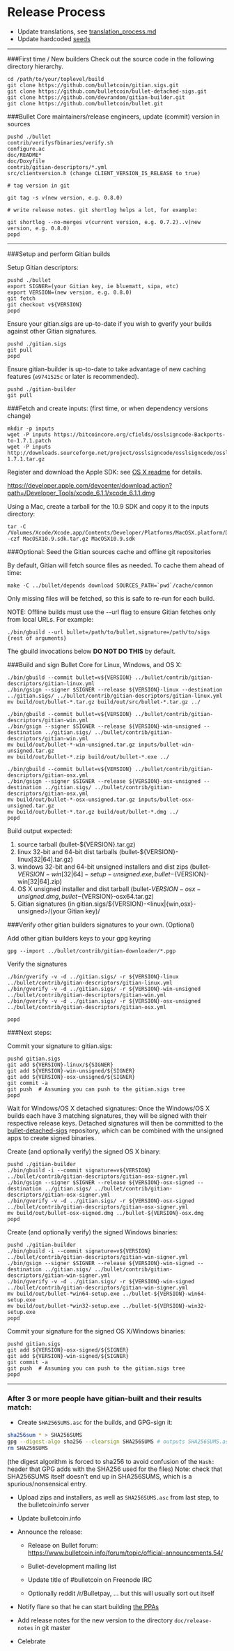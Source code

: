 Release Process
====================

* Update translations, see [translation_process.md](https://github.com/bulletcoin/bullet/blob/master/doc/translation_process.md#syncing-with-transifex)
* Update hardcoded [seeds](/contrib/seeds)

* * *

###First time / New builders
Check out the source code in the following directory hierarchy.

	cd /path/to/your/toplevel/build
	git clone https://github.com/bulletcoin/gitian.sigs.git
	git clone https://github.com/bulletcoin/bullet-detached-sigs.git
	git clone https://github.com/devrandom/gitian-builder.git
	git clone https://github.com/bulletcoin/bullet.git

###Bullet Core maintainers/release engineers, update (commit) version in sources

	pushd ./bullet
	contrib/verifysfbinaries/verify.sh
	configure.ac
	doc/README*
	doc/Doxyfile
	contrib/gitian-descriptors/*.yml
	src/clientversion.h (change CLIENT_VERSION_IS_RELEASE to true)

	# tag version in git

	git tag -s v(new version, e.g. 0.8.0)

	# write release notes. git shortlog helps a lot, for example:

	git shortlog --no-merges v(current version, e.g. 0.7.2)..v(new version, e.g. 0.8.0)
	popd

* * *

###Setup and perform Gitian builds

 Setup Gitian descriptors:

	pushd ./bullet
	export SIGNER=(your Gitian key, ie bluematt, sipa, etc)
	export VERSION=(new version, e.g. 0.8.0)
	git fetch
	git checkout v${VERSION}
	popd

  Ensure your gitian.sigs are up-to-date if you wish to gverify your builds against other Gitian signatures.

	pushd ./gitian.sigs
	git pull
	popd

  Ensure gitian-builder is up-to-date to take advantage of new caching features (`e9741525c` or later is recommended).

	pushd ./gitian-builder
	git pull

###Fetch and create inputs: (first time, or when dependency versions change)

	mkdir -p inputs
	wget -P inputs https://bitcoincore.org/cfields/osslsigncode-Backports-to-1.7.1.patch
	wget -P inputs http://downloads.sourceforge.net/project/osslsigncode/osslsigncode/osslsigncode-1.7.1.tar.gz

 Register and download the Apple SDK: see [OS X readme](README_osx.txt) for details.

 https://developer.apple.com/devcenter/download.action?path=/Developer_Tools/xcode_6.1.1/xcode_6.1.1.dmg

 Using a Mac, create a tarball for the 10.9 SDK and copy it to the inputs directory:

	tar -C /Volumes/Xcode/Xcode.app/Contents/Developer/Platforms/MacOSX.platform/Developer/SDKs/ -czf MacOSX10.9.sdk.tar.gz MacOSX10.9.sdk

###Optional: Seed the Gitian sources cache and offline git repositories

By default, Gitian will fetch source files as needed. To cache them ahead of time:

	make -C ../bullet/depends download SOURCES_PATH=`pwd`/cache/common

Only missing files will be fetched, so this is safe to re-run for each build.

NOTE: Offline builds must use the --url flag to ensure Gitian fetches only from local URLs. For example:
```
./bin/gbuild --url bullet=/path/to/bullet,signature=/path/to/sigs {rest of arguments}
```
The gbuild invocations below <b>DO NOT DO THIS</b> by default.

###Build and sign Bullet Core for Linux, Windows, and OS X:

	./bin/gbuild --commit bullet=v${VERSION} ../bullet/contrib/gitian-descriptors/gitian-linux.yml
	./bin/gsign --signer $SIGNER --release ${VERSION}-linux --destination ../gitian.sigs/ ../bullet/contrib/gitian-descriptors/gitian-linux.yml
	mv build/out/bullet-*.tar.gz build/out/src/bullet-*.tar.gz ../

	./bin/gbuild --commit bullet=v${VERSION} ../bullet/contrib/gitian-descriptors/gitian-win.yml
	./bin/gsign --signer $SIGNER --release ${VERSION}-win-unsigned --destination ../gitian.sigs/ ../bullet/contrib/gitian-descriptors/gitian-win.yml
	mv build/out/bullet-*-win-unsigned.tar.gz inputs/bullet-win-unsigned.tar.gz
	mv build/out/bullet-*.zip build/out/bullet-*.exe ../

	./bin/gbuild --commit bullet=v${VERSION} ../bullet/contrib/gitian-descriptors/gitian-osx.yml
	./bin/gsign --signer $SIGNER --release ${VERSION}-osx-unsigned --destination ../gitian.sigs/ ../bullet/contrib/gitian-descriptors/gitian-osx.yml
	mv build/out/bullet-*-osx-unsigned.tar.gz inputs/bullet-osx-unsigned.tar.gz
	mv build/out/bullet-*.tar.gz build/out/bullet-*.dmg ../
	popd

  Build output expected:

  1. source tarball (bullet-${VERSION}.tar.gz)
  2. linux 32-bit and 64-bit dist tarballs (bullet-${VERSION}-linux[32|64].tar.gz)
  3. windows 32-bit and 64-bit unsigned installers and dist zips (bullet-${VERSION}-win[32|64]-setup-unsigned.exe, bullet-${VERSION}-win[32|64].zip)
  4. OS X unsigned installer and dist tarball (bullet-${VERSION}-osx-unsigned.dmg, bullet-${VERSION}-osx64.tar.gz)
  5. Gitian signatures (in gitian.sigs/${VERSION}-<linux|{win,osx}-unsigned>/(your Gitian key)/

###Verify other gitian builders signatures to your own. (Optional)

  Add other gitian builders keys to your gpg keyring

	gpg --import ../bullet/contrib/gitian-downloader/*.pgp

  Verify the signatures

	./bin/gverify -v -d ../gitian.sigs/ -r ${VERSION}-linux ../bullet/contrib/gitian-descriptors/gitian-linux.yml
	./bin/gverify -v -d ../gitian.sigs/ -r ${VERSION}-win-unsigned ../bullet/contrib/gitian-descriptors/gitian-win.yml
	./bin/gverify -v -d ../gitian.sigs/ -r ${VERSION}-osx-unsigned ../bullet/contrib/gitian-descriptors/gitian-osx.yml

	popd

###Next steps:

Commit your signature to gitian.sigs:

	pushd gitian.sigs
	git add ${VERSION}-linux/${SIGNER}
	git add ${VERSION}-win-unsigned/${SIGNER}
	git add ${VERSION}-osx-unsigned/${SIGNER}
	git commit -a
	git push  # Assuming you can push to the gitian.sigs tree
	popd

  Wait for Windows/OS X detached signatures:
	Once the Windows/OS X builds each have 3 matching signatures, they will be signed with their respective release keys.
	Detached signatures will then be committed to the [bullet-detached-sigs](https://github.com/bulletcoin/bullet-detached-sigs) repository, which can be combined with the unsigned apps to create signed binaries.

  Create (and optionally verify) the signed OS X binary:

	pushd ./gitian-builder
	./bin/gbuild -i --commit signature=v${VERSION} ../bullet/contrib/gitian-descriptors/gitian-osx-signer.yml
	./bin/gsign --signer $SIGNER --release ${VERSION}-osx-signed --destination ../gitian.sigs/ ../bullet/contrib/gitian-descriptors/gitian-osx-signer.yml
	./bin/gverify -v -d ../gitian.sigs/ -r ${VERSION}-osx-signed ../bullet/contrib/gitian-descriptors/gitian-osx-signer.yml
	mv build/out/bullet-osx-signed.dmg ../bullet-${VERSION}-osx.dmg
	popd

  Create (and optionally verify) the signed Windows binaries:

	pushd ./gitian-builder
	./bin/gbuild -i --commit signature=v${VERSION} ../bullet/contrib/gitian-descriptors/gitian-win-signer.yml
	./bin/gsign --signer $SIGNER --release ${VERSION}-win-signed --destination ../gitian.sigs/ ../bullet/contrib/gitian-descriptors/gitian-win-signer.yml
	./bin/gverify -v -d ../gitian.sigs/ -r ${VERSION}-win-signed ../bullet/contrib/gitian-descriptors/gitian-win-signer.yml
	mv build/out/bullet-*win64-setup.exe ../bullet-${VERSION}-win64-setup.exe
	mv build/out/bullet-*win32-setup.exe ../bullet-${VERSION}-win32-setup.exe
	popd

Commit your signature for the signed OS X/Windows binaries:

	pushd gitian.sigs
	git add ${VERSION}-osx-signed/${SIGNER}
	git add ${VERSION}-win-signed/${SIGNER}
	git commit -a
	git push  # Assuming you can push to the gitian.sigs tree
	popd

-------------------------------------------------------------------------

### After 3 or more people have gitian-built and their results match:

- Create `SHA256SUMS.asc` for the builds, and GPG-sign it:
```bash
sha256sum * > SHA256SUMS
gpg --digest-algo sha256 --clearsign SHA256SUMS # outputs SHA256SUMS.asc
rm SHA256SUMS
```
(the digest algorithm is forced to sha256 to avoid confusion of the `Hash:` header that GPG adds with the SHA256 used for the files)
Note: check that SHA256SUMS itself doesn't end up in SHA256SUMS, which is a spurious/nonsensical entry.

- Upload zips and installers, as well as `SHA256SUMS.asc` from last step, to the bulletcoin.info server

- Update bulletcoin.info

- Announce the release:

  - Release on Bullet forum: https://www.bulletcoin.info/forum/topic/official-announcements.54/

  - Bullet-development mailing list

  - Update title of #bulletcoin on Freenode IRC

  - Optionally reddit /r/Bulletpay, ... but this will usually sort out itself

- Notify flare so that he can start building [the PPAs](https://launchpad.net/~bulletcoin.info/+archive/ubuntu/bullet)

- Add release notes for the new version to the directory `doc/release-notes` in git master

- Celebrate
